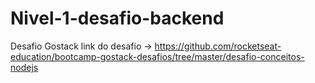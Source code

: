 # Nivel-1-desafio-backend
Desafio Gostack
link do desafio -> https://github.com/rocketseat-education/bootcamp-gostack-desafios/tree/master/desafio-conceitos-nodejs
